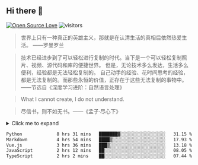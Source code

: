 ## Hi there 👋
[![Open Source Love](https://badges.frapsoft.com/os/v1/open-source.svg?v=103)](https://github.com/ellerbrock/open-source-badges/)
![visitors](https://visitor-badge.glitch.me/badge?page_id=wdpm.wdpm)

> 世界上只有一种真正的英雄主义，那就是在认清生活的真相后依然热爱生活。 ——罗曼罗兰

> 技术已经进步到了可以轻松进行复制的时代。当下是一个可以轻松复制照片、视频、源代码和库的便捷世界。
> 但是，无论技术多么发达，生活多么便利，经验都是无法轻松复制的。
> 自己动手的经验、花时间思考的经验，都是无法复制的。而那些永恒的价值，正存在于这些无法复制的事物中。
> ——节选自《深度学习进阶：自然语言处理》

> What I cannot create, I do not understand.

> 尽信书，则不如无书。——《孟子·尽心下》

<!-- Collapsible content -->
<details>
  <summary>Click me to expand</summary>
  
<table width="800px">
<tr>
  
<td width="50%">
  
<!--#### wdpm's GitHub stats -->
<!-- reports starts -->
[![wdpm's GitHub stats](https://github-readme-stats.vercel.app/api?username=wdpm)](https://github.com/wdpm/github-readme-stats)
<!-- reports ends -->
</td>
  
<td width="50%">
  
<!-- #### Top Langs --->
<!-- trophies starts -->
[![Top Langs](https://github-readme-stats.vercel.app/api/top-langs/?username=wdpm&layout=compact)](https://github.com/wdpm/github-readme-stats)
<!-- trophies ends -->
</td>

</tr>
</table>

### Github Trophies
<img align="center" src="https://github-profile-trophy.vercel.app/?username=wdpm&column=7" alt="halfrost's Github Trophy" />

  
### 各编程语言的作用域
> 列举他们各自擅长的应用领域，方便技术选择。

- HTML/CSS/JavaScript/TypeScript: Web 前端，UI库/框架
- C/C++：操作系统，底层驱动，游戏引擎
- Java：Web 后端，服务器程序，Android 应用
- Python：Web 后端，服务器程序，实用脚本，网络爬虫，数据科学，机器学习
- Node.js: Web 后端
- Go：Web 后端，服务器程序
- Rust: 命令行程序，服务器程序，桌面应用

### 技术选型

- 桌面端(win/linux/mac)跨平台应用：Electron | Tauri | QT
- 移动端(android/ios)跨平台应用: Flutter | Kotlin
- 静态网站生成器：VitePress | Sphinx | MkDocs
- 常规CRUD网站（例如论坛/博客）：？

</details>

<!-- see https://wakatime.com/@ff97f785-b3f9-446e-83f3-471fab476e5f -->

<!--START_SECTION:waka-->

```txt
Python             8 hrs 31 mins   ███████▓░░░░░░░░░░░░░░░░░   31.15 %
Markdown           4 hrs 54 mins   ████▒░░░░░░░░░░░░░░░░░░░░   17.93 %
Vue.js             3 hrs 36 mins   ███▒░░░░░░░░░░░░░░░░░░░░░   13.18 %
JavaScript         2 hrs 12 mins   ██░░░░░░░░░░░░░░░░░░░░░░░   08.05 %
TypeScript         2 hrs 2 mins    ██░░░░░░░░░░░░░░░░░░░░░░░   07.44 %
```

<!--END_SECTION:waka-->
